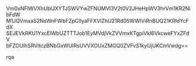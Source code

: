Vm0xNFlWVXhUblJXYTJSWVYwZFNUMVl3V2t0V2JHeHpWV3hrVm1KR2NIbFdW
M1JQVmxaS2NsWnFWbFZpClIyaFFXVlZhU21Rd05WWlViRnBUQ21KRldYcFdX
SEJEVkRKU1YxcElWbUZTTTJob1EyMVdjVkZVVmxKTgpiVkl6VkcweFYxZFdV
bFZOUlhSRVltczBNbGxWUlRsUVVXOUxZMGQ0ZVFvS1kyUjUKCmVwdg==

rqa